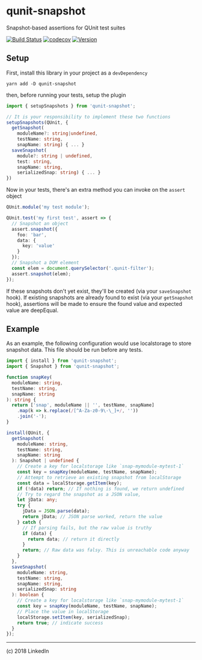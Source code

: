 # qunit-snapshot

Snapshot-based assertions for QUnit test suites

[![Build Status](https://travis-ci.org/mike-north/qunit-snapshot.svg?branch=master)](https://travis-ci.org/mike-north/qunit-snapshot)
[![codecov](https://codecov.io/gh/mike-north/qunit-snapshot/branch/master/graph/badge.svg)](https://codecov.io/gh/mike-north/qunit-snapshot)
[![Version](https://img.shields.io/npm/v/qunit-snapshot.svg)](https://www.npmjs.com/package/qunit-snapshot)

## Setup

First, install this library in your project as a `devDependency`

```
yarn add -D qunit-snapshot
```

then, before running your tests, setup the plugin

```ts
import { setupSnapshots } from 'qunit-snapshot';

// It is your responsibility to implement these two functions
setupSnapshots(QUnit, {
  getSnapshot(
    moduleName?: string|undefined,
    testName: string,
    snapName: string) { ... }
  saveSnapshot(
    module?: string | undefined,
    test: string,
    snapName: string,
    serializedSnap: string) { ... }
})
```

Now in your tests, there's an extra method you can invoke on the `assert` object

```ts
QUnit.module('my test module');

QUnit.test('my first test', assert => {
  // Snapshot an object
  assert.snapshot({
    foo: 'bar',
    data: {
      key: 'value'
    }
  });
  // Snapshot a DOM element
  const elem = document.querySelector('.qunit-filter');
  assert.snapshot(elem);
});
```

If these snapshots don't yet exist, they'll be created (via your `saveSnapshot` hook). If existing snapshots are already found to exist (via your `getSnapshot` hook), assertions will be made to ensure the found value and expected value are deepEqual.

## Example

As an example, the following configuration would use localstorage to store snapshot data. This file should be run before any tests.

```ts
import { install } from 'qunit-snapshot';
import { Snapshot } from 'qunit-snapshot';

function snapKey(
  moduleName: string,
  testName: string,
  snapName: string
): string {
  return ['snap', moduleName || '', testName, snapName]
    .map(k => k.replace(/[^A-Za-z0-9\-\_]+/, ''))
    .join('-');
}

install(QUnit, {
  getSnapshot(
    moduleName: string,
    testName: string,
    snapName: string
  ): Snapshot | undefined {
    // Create a key for localstorage like `snap-mymodule-mytest-1`
    const key = snapKey(moduleName, testName, snapName);
    // Attempt to retrieve an existing snapshot from localStorage
    const data = localStorage.getItem(key);
    if (!data) return; // If nothing is found, we return undefined
    // Try to regard the snapshot as a JSON value,
    let jData: any;
    try {
      jData = JSON.parse(data);
      return jData; // JSON parse worked, return the value
    } catch {
      // If parsing fails, but the raw value is truthy
      if (data) {
        return data; // return it directly
      }
      return; // Raw data was falsy. This is unreachable code anyway
    }
  },
  saveSnapshot(
    moduleName: string,
    testName: string,
    snapName: string,
    serializedSnap: string
  ): boolean {
    // Create a key for localstorage like `snap-mymodule-mytest-1`
    const key = snapKey(moduleName, testName, snapName);
    // Place the value in localStorage
    localStorage.setItem(key, serializedSnap);
    return true; // indicate success
  }
});
```

---

(c) 2018 LinkedIn
